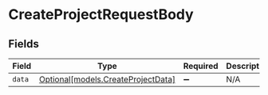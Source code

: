 # CreateProjectRequestBody


## Fields

| Field                                                                | Type                                                                 | Required                                                             | Description                                                          |
| -------------------------------------------------------------------- | -------------------------------------------------------------------- | -------------------------------------------------------------------- | -------------------------------------------------------------------- |
| `data`                                                               | [Optional[models.CreateProjectData]](../models/createprojectdata.md) | :heavy_minus_sign:                                                   | N/A                                                                  |